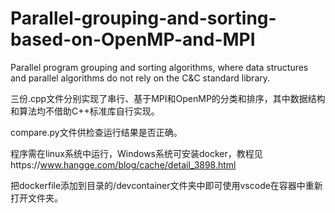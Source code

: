# Parallel-grouping-and-sorting-based-on-OpenMP-and-MPI

Parallel program grouping and sorting algorithms, where data structures and parallel algorithms do not rely on the C&amp;C standard library.

三份.cpp文件分别实现了串行、基于MPI和OpenMP的分类和排序，其中数据结构和算法均不借助C++标准库自行实现。

compare.py文件供检查运行结果是否正确。

程序需在linux系统中运行，Windows系统可安装docker，教程见https://www.hangge.com/blog/cache/detail_3898.html

把dockerfile添加到目录的/devcontainer文件夹中即可使用vscode在容器中重新打开文件夹。
